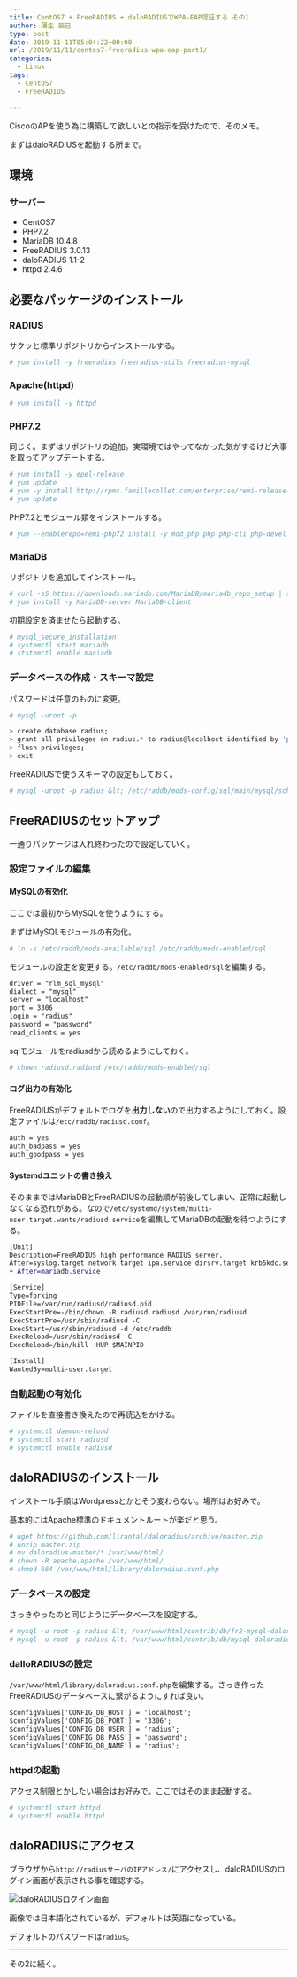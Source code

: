 ```yaml
---
title: CentOS7 + FreeRADIUS + daloRADIUSでWPA-EAP認証する その1
author: 蒲生 辰巳
type: post
date: 2019-11-11T05:04:22+00:00
url: /2019/11/11/centos7-freeradius-wpa-eap-part1/
categories:
  - Linux
tags:
  - CentOS7
  - FreeRADIUS

---
```

CiscoのAPを使う為に構築して欲しいとの指示を受けたので、そのメモ。

まずはdaloRADIUSを起動する所まで。

<!-- more -->

## 環境

### サーバー

  * CentOS7
  * PHP7.2
  * MariaDB 10.4.8
  * FreeRADIUS 3.0.13
  * daloRADIUS 1.1-2
  * httpd 2.4.6

## 必要なパッケージのインストール

### RADIUS

サクッと標準リポジトリからインストールする。

```bash
# yum install -y freeradius freeradius-utils freeradius-mysql
```

### Apache(httpd)

```bash
# yum install -y httpd
```

### PHP7.2

同じく。まずはリポジトリの追加。実環境ではやってなかった気がするけど大事を取ってアップデートする。

```bash
# yum install -y epel-release
# yum update
# yum -y install http://rpms.famillecollet.com/enterprise/remi-release-7.rpm
# yum update
```

PHP7.2とモジュール類をインストールする。

```bash
# yum --enablerepo=remi-php72 install -y mod_php php php-cli php-devel php-mcrypt php-gd php-mbstring php-mysqlnd php-pear php-pear-DB php-xml
```

### MariaDB

リポジトリを追加してインストール。

```bash
# curl -sS https://downloads.mariadb.com/MariaDB/mariadb_repo_setup | sudo bash
# yum install -y MariaDB-server MariaDB-client
```

初期設定を済ませたら起動する。

```bash
# mysql_secure_installation
# systemctl start mariadb
# ststemctl enable mariadb
```

### データベースの作成・スキーマ設定

パスワードは任意のものに変更。

```bash
# mysql -uroot -p

> create database radius;
> grant all privileges on radius.* to radius@localhost identified by 'password';
> flush privileges;
> exit
```

FreeRADIUSで使うスキーマの設定もしておく。

```bash
# mysql -uroot -p radius &lt; /etc/raddb/mods-config/sql/main/mysql/schema.sql
```

## FreeRADIUSのセットアップ

一通りパッケージは入れ終わったので設定していく。

### 設定ファイルの編集

#### MySQLの有効化

ここでは最初からMySQLを使うようにする。

まずはMySQLモジュールの有効化。

```bash
# ln -s /etc/raddb/mods-available/sql /etc/raddb/mods-enabled/sql
```

モジュールの設定を変更する。`/etc/raddb/mods-enabled/sql`を編集する。

```diff
driver = "rlm_sql_mysql"
dialect = "mysql"
server = "localhost"
port = 3306
login = "radius"
password = "password"
read_clients = yes
```

sqlモジュールをradiusdから読めるようにしておく。

```bash
# chown radiusd.radiusd /etc/raddb/mods-enabled/sql
```

#### ログ出力の有効化

FreeRADIUSがデフォルトでログを**出力しない**ので出力するようにしておく。設定ファイルは`/etc/raddb/radiusd.conf`。

```diff
auth = yes
auth_badpass = yes
auth_goodpass = yes
```

#### Systemdユニットの書き換え

そのままではMariaDBとFreeRADIUSの起動順が前後してしまい、正常に起動しなくなる恐れがある。なので`/etc/systemd/system/multi-user.target.wants/radiusd.service`を編集してMariaDBの起動を待つようにする。

```diff
[Unit]
Description=FreeRADIUS high performance RADIUS server.
After=syslog.target network.target ipa.service dirsrv.target krb5kdc.service
+ After=mariadb.service

[Service]
Type=forking
PIDFile=/var/run/radiusd/radiusd.pid
ExecStartPre=-/bin/chown -R radiusd.radiusd /var/run/radiusd
ExecStartPre=/usr/sbin/radiusd -C
ExecStart=/usr/sbin/radiusd -d /etc/raddb
ExecReload=/usr/sbin/radiusd -C
ExecReload=/bin/kill -HUP $MAINPID

[Install]
WantedBy=multi-user.target
```

### 自動起動の有効化

ファイルを直接書き換えたので再読込をかける。

```bash
# systemctl daemon-reload
# systemctl start radiusd
# systemctl enable radiusd
```

## daloRADIUSのインストール

インストール手順はWordpressとかとそう変わらない。場所はお好みで。

基本的にはApache標準のドキュメントルートが楽だと思う。

```bash
# wget https://github.com/lirantal/daloradius/archive/master.zip
# unzip master.zip
# mv daloradius-master/* /var/www/html/
# chown -R apache.apache /var/www/html/
# chmod 664 /var/www/html/library/daloradius.conf.php
```

### データベースの設定

さっきやったのと同じようにデータベースを設定する。

```bash
# mysql -u root -p radius &lt; /var/www/html/contrib/db/fr2-mysql-daloradius-and-freeradius.sql
# mysql -u root -p radius &lt; /var/www/html/contrib/db/mysql-daloradius.sql
```

### dalloRADIUSの設定

`/var/www/html/library/daloradius.conf.php`を編集する。さっき作ったFreeRADIUSのデータベースに繋がるようにすれば良い。

```diff
$configValues['CONFIG_DB_HOST'] = 'localhost';
$configValues['CONFIG_DB_PORT'] = '3306';
$configValues['CONFIG_DB_USER'] = 'radius';
$configValues['CONFIG_DB_PASS'] = 'password';
$configValues['CONFIG_DB_NAME'] = 'radius';
```

### httpdの起動

アクセス制限とかしたい場合はお好みで。ここではそのまま起動する。

```bash
# systemctl start httpd
# systemctl enable httpd
```

## daloRADIUSにアクセス

ブラウザから`http://radiusサーバのIPアドレス/`にアクセスし、daloRADIUSのログイン画面が表示される事を確認する。

![daloRADIUSログイン画面][1]

画像では日本語化されているが、デフォルトは英語になっている。

デフォルトのパスワードは`radius`。

* * *

その2に続く。

 [1]: /img/wp/daloradius-login.jpg
